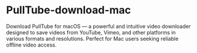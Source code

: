 # PullTube-download-mac
Download PullTube for macOS — a powerful and intuitive video downloader designed to save videos from YouTube, Vimeo, and other platforms in various formats and resolutions. Perfect for Mac users seeking reliable offline video access.
